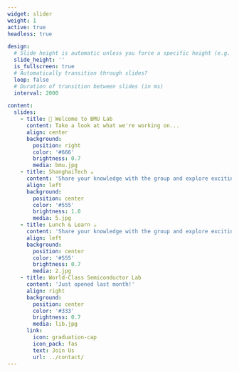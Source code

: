 ```yaml
---
widget: slider
weight: 1
active: true
headless: true

design:
  # Slide height is automatic unless you force a specific height (e.g. '400px')
  slide_height: ''
  is_fullscreen: true
  # Automatically transition through slides?
  loop: false
  # Duration of transition between slides (in ms)
  interval: 2000

content:
  slides:
    - title: 👋 Welcome to BMU Lab
      content: Take a look at what we're working on...
      align: center
      background:
        position: right
        color: '#666'
        brightness: 0.7
        media: bmu.jpg
    - title: ShanghaiTech ☕️
      content: 'Share your knowledge with the group and explore exciting new topics together!'
      align: left
      background:
        position: center
        color: '#555'
        brightness: 1.0
        media: 5.jpg
    - title: Lunch & Learn ☕️
      content: 'Share your knowledge with the group and explore exciting new topics together!'
      align: left
      background:
        position: center
        color: '#555'
        brightness: 0.7
        media: 2.jpg
    - title: World-Class Semiconductor Lab
      content: 'Just opened last month!'
      align: right
      background:
        position: center
        color: '#333'
        brightness: 0.7
        media: lib.jpg
      link:
        icon: graduation-cap
        icon_pack: fas
        text: Join Us
        url: ../contact/
---
```

